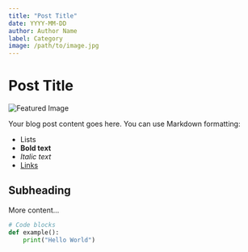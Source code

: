 ```yaml
---
title: "Post Title"
date: YYYY-MM-DD
author: Author Name
label: Category
image: /path/to/image.jpg
---
```


# Post Title

![Featured Image](/path/to/image.jpg)

Your blog post content goes here. You can use Markdown formatting:

- Lists
- **Bold text**
- *Italic text*
- [Links](https://example.com)

## Subheading

More content...

```python
# Code blocks
def example():
    print("Hello World")

